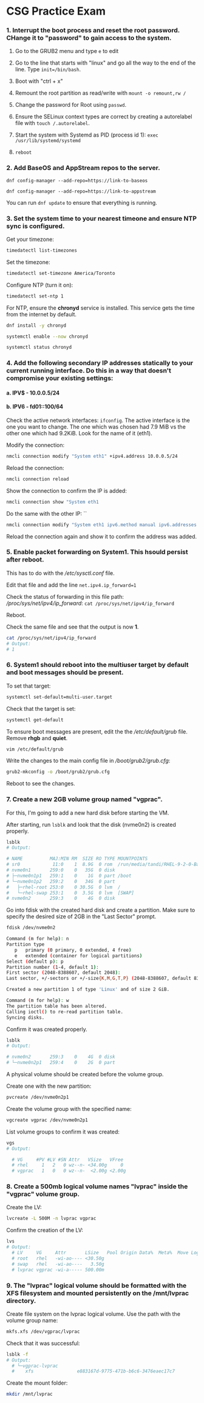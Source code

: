 # CSG Practice Exam

### 1. Interrupt the boot process and reset the root password. CHange it to "password" to gain access to the system.

1. Go to the GRUB2 menu and type `e` to edit

2. Go to the line that starts with "linux" and go all the way to the end of the line. Type `init=/bin/bash`.

3. Boot with "ctrl + x"

4. Remount the root partition as read/write with `mount -o remount,rw /`

5. Change the password for Root using `passwd`. 

6. Ensure the SELinux context types are correct by creating a autorelabel file with `touch /.autorelabel`.

7. Start the system with Systemd as PID (process id 1): `exec /usr/lib/systemd/systemd`

8. `reboot`

### 2. Add BaseOS and AppStream repos to the server.

`dnf config-manager --add-repo=https://link-to-baseos`

`dnf config-manager --add-repo=https://link-to-appstream`

You can run `dnf update` to ensure that everything is running.

### 3. Set the system time to your nearest timeone and ensure NTP sync is configured.

Get your timezone:

```bash
timedatectl list-timezones
```
Set the timezone:
```bash
timedatectl set-timezone America/Toronto
```

Configure NTP (turn it on):
```bash
timedatectl set-ntp 1
```

For NTP, ensure the **chronyd** service is installed. This service gets the time from the internet by default.

```bash
dnf install -y chronyd

systemctl enable --now chronyd

systemctl status chronyd
```

### 4. Add the following secondary IP addresses statically to your current running interface. Do this in a way that doesn't compromise your existing settings: 
#### a. IPV$ - 10.0.0.5/24
#### b. IPV6 - fd01::100/64

Check the active network interfaces: `ifconfig`. The active interface is the one you want to change. The one which was chosen had 7.9 MiB vs the other one which had 9.2KiB. Look for the name of it (eth1).

Modify the connection:
```bash
nmcli connection modify "System eth1" +ipv4.address 10.0.0.5/24
```

Reload the connection:
```bash
nmcli connection reload
```

Show the connection to confirm the IP is added: 
```bash
nmcli connection show "System eth1
```


Do the same with the other IP: `` 
```bash
nmcli connection modify "System eth1 ipv6.method manual ipv6.addresses fd01::100/64
```

Reload the connection again and show it to confirm the address was added.


### 5. Enable packet forwarding on System1. This hsould persist after reboot.

This has to do with the */etc/sysctl.conf* file. 

Edit that file and add the line `net.ipv4.ip_forward=1`

Check the status of forwarding in this file path: */proc/sys/net/ipv4/ip_forward*:
`cat /proc/sys/net/ipv4/ip_forward`

Reboot.

Check the same file and see that the output is now **1**.

```bash
cat /proc/sys/net/ipv4/ip_forward
# Output:
# 1
```

### 6. System1 should reboot into the multiuser target by default and boot messages should be present.

To set that target:

```bash
systemctl set-default=multi-user.target
```

Check that the target is set:
```bash
systemctl get-default
```

To ensure boot messages are present, edit the the */etc/default/grub* file. Remove **rhgb** and **quiet**. 

```bash
vim /etc/default/grub
```

Write the changes to the main config file in */boot/grub2/grub.cfg*:

```bash
grub2-mkconfig -o /boot/grub2/grub.cfg
```

Reboot to see the changes.


### 7. Create a new 2GB volume group named "vgprac".

For this, I'm going to add a new hard disk before starting the VM.

After starting, run `lsblk` and look that the disk (nvme0n2) is created properly.

```bash
lsblk
# Output: 

# NAME          MAJ:MIN RM  SIZE RO TYPE MOUNTPOINTS
# sr0            11:0    1  8.9G  0 rom  /run/media/tandi/RHEL-9-2-0-BaseOS-x86_64
# nvme0n1       259:0    0   35G  0 disk 
# ├─nvme0n1p1   259:1    0    1G  0 part /boot
# └─nvme0n1p2   259:2    0   34G  0 part 
#   ├─rhel-root 253:0    0 30.5G  0 lvm  /
#   └─rhel-swap 253:1    0  3.5G  0 lvm  [SWAP]
# nvme0n2       259:3    0    4G  0 disk 
```

Go into fdisk with the created hard disk and create a partition. Make sure to specify the desired size of 2GB in the "Last Sector" prompt.

```bash
fdisk /dev/nvme0n2

Command (m for help): n
Partition type
   p   primary (0 primary, 0 extended, 4 free)
   e   extended (container for logical partitions)
Select (default p): p
Partition number (1-4, default 1): 
First sector (2048-8388607, default 2048): 
Last sector, +/-sectors or +/-size{K,M,G,T,P} (2048-8388607, default 8388607): +2G

Created a new partition 1 of type 'Linux' and of size 2 GiB.

Command (m for help): w
The partition table has been altered.
Calling ioctl() to re-read partition table.
Syncing disks.
```

Confirm it was created properly.

```bash
lsblk
# Output: 

# nvme0n2       259:3    0    4G  0 disk 
# └─nvme0n2p1   259:4    0    2G  0 part
```

A physical volume should be created before the volume group.

Create one with the new partition:

```bash
pvcreate /dev/nvme0n2p1
```

Create the volume group with the specified name:

```bash
vgcreate vgprac /dev/nvme0n2p1
```

List volume groups to confirm it was created:

```bash
vgs
# Output:

  # VG     #PV #LV #SN Attr   VSize   VFree 
  # rhel     1   2   0 wz--n- <34.00g     0 
  # vgprac   1   0   0 wz--n-  <2.00g <2.00g
```

### 8. Create a 500mb logical volume names "lvprac" inside the "vgprac" volume group.

Create the LV:

```bash
lvcreate -L 500M -n lvprac vgprac
```

Confirm the creation of the LV:

```bash
lvs
# Output:
  # LV     VG     Attr       LSize   Pool Origin Data%  Meta%  Move Log Cpy%Sync Convert
  # root   rhel   -wi-ao---- <30.50g                                                    
  # swap   rhel   -wi-ao----   3.50g                                                    
  # lvprac vgprac -wi-a----- 500.00m    
```

### 9. The "lvprac" logical volume should be formatted with the XFS filesystem and mounted persistently on the /mnt/lvprac directory. 

Create file system on the lvprac logical volume. Use the path with the volume group name: 
```bash
mkfs.xfs /dev/vgprac/lvprac
```

Check that it was successful:
```bash
lsblk -f
# Output:
  # └─vgprac-lvprac
  #    xfs                e883167d-9775-471b-b6c6-3476eaec17c7  
```

Create the mount folder:
```bash
mkdir /mnt/lvprac
```
